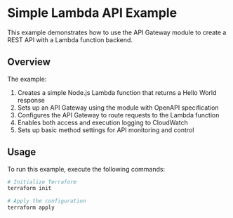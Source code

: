 # Simple Lambda API Example

This example demonstrates how to use the API Gateway module to create a REST API with a Lambda function backend.

## Overview

The example:

1. Creates a simple Node.js Lambda function that returns a Hello World response
1. Sets up an API Gateway using the module with OpenAPI specification
1. Configures the API Gateway to route requests to the Lambda function
1. Enables both access and execution logging to CloudWatch
1. Sets up basic method settings for API monitoring and control

## Usage

To run this example, execute the following commands:

```bash
# Initialize Terraform
terraform init

# Apply the configuration
terraform apply
```
